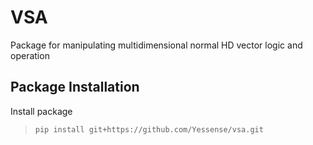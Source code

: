 # VSA

Package for manipulating multidimensional normal HD vector logic and operation

## Package Installation

Install package
   >`pip install git+https://github.com/Yessense/vsa.git`
